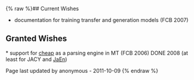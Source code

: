 {% raw %}## Current Wishes

- documentation for training transfer and generation models (FCB 2007)

## Granted Wishes

\* support for [cheap](https://blog.inductorsoftware.com/docsproto/garage/PetTop) as a parsing engine in MT (FCB 2006) DONE
2008 (at least for JACY and [JaEn](/JaEn))

Page last updated by anonymous - 2011-10-09
{% endraw %}